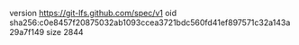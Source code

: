 version https://git-lfs.github.com/spec/v1
oid sha256:c0e8457f20875032ab1093ccea3721bdc560fd41ef897571c32a143a29a7f149
size 2844
